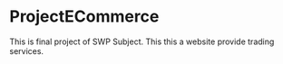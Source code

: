 # ProjectECommerce
This is final project of SWP Subject. This this a website provide trading services. 
